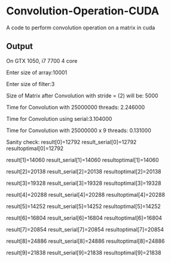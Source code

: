 # Convolution-Operation-CUDA
A code to perform convolution operation on a matrix in cuda

## Output
On GTX 1050, i7 7700 4 core

Enter size of array:10001

Enter size of filter:3

Size of Matrix after Convolution with stride = (2) will be: 5000

Time for Convolution with 25000000 threads: 2.246000

Time for Convolution using serial:3.104000

Time for Convolution with 25000000 x 9 threads: 0.131000

Sanity check:
result[0]=12792
result_serial[0]=12792
resultoptimal[0]=12792

result[1]=14060
result_serial[1]=14060
resultoptimal[1]=14060

result[2]=20138
result_serial[2]=20138
resultoptimal[2]=20138

result[3]=19328
result_serial[3]=19328
resultoptimal[3]=19328

result[4]=20288
result_serial[4]=20288
resultoptimal[4]=20288

result[5]=14252
result_serial[5]=14252
resultoptimal[5]=14252

result[6]=16804
result_serial[6]=16804
resultoptimal[6]=16804

result[7]=20854
result_serial[7]=20854
resultoptimal[7]=20854

result[8]=24886
result_serial[8]=24886
resultoptimal[8]=24886

result[9]=21838
result_serial[9]=21838
resultoptimal[9]=21838
